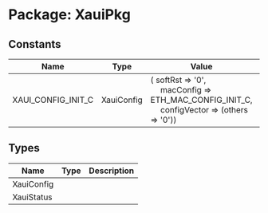 # Package: XauiPkg

## Constants

| Name               | Type       | Value                                                                                                                                                                                     | Description |
| ------------------ | ---------- | ----------------------------------------------------------------------------------------------------------------------------------------------------------------------------------------- | ----------- |
| XAUI_CONFIG_INIT_C | XauiConfig |  (       softRst      => '0',<br><span style="padding-left:20px">       macConfig    => ETH_MAC_CONFIG_INIT_C,<br><span style="padding-left:20px">       configVector => (others => '0')) |             |
## Types

| Name       | Type | Description |
| ---------- | ---- | ----------- |
| XauiConfig |      |             |
| XauiStatus |      |             |
